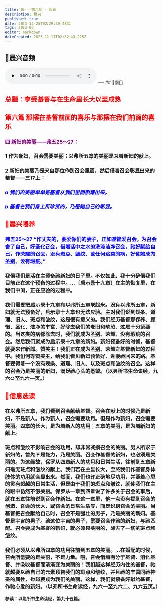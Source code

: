```yaml
---
title: 05---第六周 · 周五
description: 晨兴
published: true
date: 2023-12-25T02:29:39.483Z
tags: 2023-06
editor: markdown
dateCreated: 2023-12-11T02:32:43.225Z
---
```


## 🎵晨兴音频
<audio id="audio" controls="" preload="none">
      <source id="mp3" src="/2023-06/week6/week6day5.mp3">
</audio>
---
## 📖纲目

## <font color=red>总题：享受基督与在生命里长大以至成熟</font>

## <font color=red>第六篇   那摆在基督前面的喜乐与那摆在我们前面的喜乐</font>

### <font color=purple>四   新妇的美丽——弗五25～27：</font>

### 1   作为新妇，召会需要美丽；以弗所五章的美丽是为着新妇的献上。

### 2   新妇的美丽乃是来自那位作到召会里面，然后借着召会彰显出来的基督——三17上：

### <font color=blue>*a   我们的美丽单单是基督从我们里面照耀出来。*</font>

### <font color=blue>*b   基督在我们身上所珍赏的，乃是祂自己的彰显。*</font>

## <font color=red>📖晨兴喂养</font>

### <font color=blue>弗五25～27   “作丈夫的，要爱你们的妻子，正如基督爱召会，为召会舍了自己，好圣化召会，借着话中之水的洗涤洁净召会，祂好献给自己，作荣耀的召会，没有斑点、皱纹、或任何这类的病，好使她成为圣别、没有瑕疵。”</font>

### 我信我们是活在主预备祂新妇的日子里。不仅如此，我十分确信我们目前正在这个预备的过程中。…〔启示录十九章〕在主的恢复里，在我们中间，正在应验的过程中。

### 我们需要把启示录十九章和以弗所五章联起来。没有以弗所五章，新妇就无法预备好，启示录十九章也无法应验。主对我们说到规条、道理、旧人、斑点和皱纹，这是很有意义的。我们经历基督那保养、顾惜、圣化、洁净的丰富，好除去我们的老旧和缺陷，这是十分紧要的。当这类的病都除去时，我们就成为圣别、荣耀、没有瑕疵的召会。然后我们就成为启示录十九章的新妇。新妇预备好的时候，基督就要来作新郎。赞美主！我们正在成为圣别、荣耀之基督新妇的过程中。我们何等赞美主，给我们看见新妇预备好、迎接祂回来的路。基督要得着一个没有规条、道理、旧人、以及斑点和皱纹的召会。这样的召会乃是美丽的新妇，满足祂心头的愿望。（以弗所书生命读经，九六○至九六一页。）

## <font color=red>📖信息选读</font>

### 在以弗所五章，我们看到召会献给基督。召会在献上的时候乃是新妇，不是新人。作为新人，召会需要功用。但是作为新妇，召会需要美丽。四章的长大，是为着新人的功用；五章的美丽，是为着新妇的献上。

### 斑点和皱纹不影响召会的功用，却非常减损召会的美丽。男人所求于新妇的，首先不是能力，乃是美丽。召会作基督的新妇，也必须是美丽的。为这缘故，保罗从四章新人的功用和日常生活，往前到五章新妇毫无斑点和皱纹的献上。我们若在主里长大，至终我们作基督身体肢体的功用就会显出来。然而，我们也许正确地尽功用，并照着心思的灵有超越的日常生活，但是由于我们的斑点和皱纹，就使我们在主的眼中仍然不够美丽。保罗从一章到四章说了许多关于召会的事后，就在五章往前说到召会作新妇。在这一章里，他一点没有提到召会的创造、召会的长大、或召会的日常生活等，而是说到召会的美丽。当基督把召会献给自己时，召会不是强壮的男子，乃是美丽的新妇。基督是宇宙的男子。祂这位宇宙的男子，需要召会作祂的新妇，与祂匹配。召会要成为基督的新妇，就必须是美丽的，除去了一切的斑点和皱纹。

### 我们必须从以弗所四章的功用往前到五章的美丽。…在婚配的时候，召会所需要的是美丽，不是力量。哦，召会借着有分于基督、消化基督、并吸收基督而渐渐变为美丽的！我们越这样经历内住的基督，祂就越要以祂自己的元素顶替我们的斑点和皱纹，并且祂的丰富同祂神圣的属性，也越要成为我们的美丽。这样，我们就预备好献给基督，作祂心爱的新妇。（以弗所书生命读经，九六一至九六二、九六五页。）

**参读：以弗所书生命读经，第九十五篇。**
<!-- Google tag (gtag.js) -->
<script async src="https://www.googletagmanager.com/gtag/js?id=G-1P8709Z16T"></script>
<script>
  window.dataLayer = window.dataLayer || [];
  function gtag(){dataLayer.push(arguments);}
  gtag('js', new Date());

  gtag('config', 'G-1P8709Z16T');
</script>